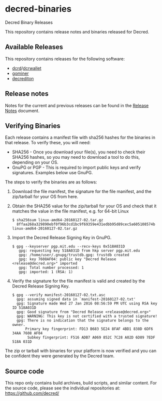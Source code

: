 # decred-binaries
Decred Binary Releases

This repository contains release notes and binaries released for
Decred.

## Available Releases

This repository contains releases for the following software:

* [dcrd](https://github.com/decred/dcrd)/[dcrwallet](https://github.com/decred/dcrwallet)
* [gominer](https://github.com/decred/gominer)
* [decrediton](https://github.com/decred/decrediton)

## Release notes

Notes for the current and previous releases can be found in the [Release Notes](./release-notes.md) document.

## Verifying Binaries

Each release contains a manifest file with sha256 hashes for the
binaries in that release.  To verify these, you will need:

* SHA256 - Once you download your file(s), you need to check their
  SHA256 hashes, so you may need to download a tool to do this,
  depending on your OS.
* GnuPG or PGP - This is required to import public keys and verify
  signatures. Examples below use GnuPG.

The steps to verify the binaries are as follows:

1. Download the file manifest, the signature for the file manifest, and the zip/tarball for your OS from here.
2. Obtain the SHA256 value for the zip/tarball for your OS and check that it matches the value in the file manifest, e.g. for 64-bit Linux

   ```
   $ sha256sum linux-amd64-20160127-02.tar.gz
     8ffaa268a329890ebf0f96b3cd1bc9f69359e431edbb95d89cec5a605108574b linux-amd64-20160127-02.tar.gz
   ```

3. Import the Decred Release Signing Key in GnuPG.
   ```
   $ gpg --keyserver pgp.mit.edu --recv-keys 0x518A031D
      gpg: requesting key 518A031D from hkp server pgp.mit.edu
      gpg: /home/user/.gnupg/trustdb.gpg: trustdb created
      gpg: key 7608AF04: public key "Decred Release <release@decred.org>" imported
      gpg: Total number processed: 1
      gpg: imported: 1 (RSA: 1)
   ```
4. Verify the signature for the file manifest is valid and created by
the Decred Release Signing Key.

	```
   $ gpg --verify manifest-20160127-02.txt.asc
      gpg: assuming signed data in `manifest-20160127-02.txt'
      gpg: Signature made Wed 27 Jan 2016 08:56:59 PM UTC using RSA key ID 518A031D
      gpg: Good signature from "Decred Release <release@decred.org>"
      gpg: WARNING: This key is not certified with a trusted signature!
      gpg: There is no indication that the signature belongs to the owner.
          Primary key fingerprint: FD13 B683 5E24 8FAF 4BD1 838D 6DF6 34AA 7608 AF04
           Subkey fingerprint: F516 ADB7 A069 852C 7C28 A02D 6D89 7EDF 518A 031D
   ```

The zip or tarball with binaries for your platform is now verified and
you can be confident they were generated by the Decred team.

## Source code

This repo only contains build archives, build scripts, and similar
content.  For the source code, please see the individual repositories
at: https://github.com/decred/

